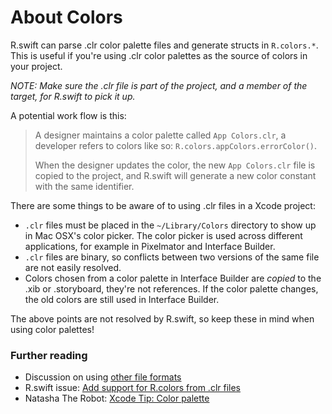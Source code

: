 About Colors
============

R.swift can parse .clr color palette files and generate structs in `R.colors.*`.
This is useful if you're using .clr color palettes as the source of colors in your project.

_NOTE: Make sure the .clr file is part of the project, and a member of the target, for R.swift to pick it up._ 

A potential work flow is this:
> A designer maintains a color palette called `App Colors.clr`, a developer refers to colors like so: `R.colors.appColors.errorColor()`.
>
> When the designer updates the color, the new `App Colors.clr` file is copied to the project, and R.swift will generate a new color constant with the same identifier.

There are some things to be aware of to using .clr files in a Xcode project:

- `.clr` files must be placed in the `~/Library/Colors` directory to show up in Mac OSX's color picker. The color picker is used across different applications, for example in Pixelmator and Interface Builder.
- `.clr` files are binary, so conflicts between two versions of the same file are not easily resolved.
- Colors chosen from a color palette in Interface Builder are _copied_ to the .xib or .storyboard, they're not references. If the color palette changes, the old colors are still used in Interface Builder.

The above points are not resolved by R.swift, so keep these in mind when using color palettes!

### Further reading

- Discussion on using [other file formats](https://github.com/mac-cain13/R.swift/issues/204)
- R.swift issue: [Add support for R.colors from .clr files](https://github.com/mac-cain13/R.swift/issues/169)
- Natasha The Robot: [Xcode Tip: Color palette](http://natashatherobot.com/xcode-color-palette/)

